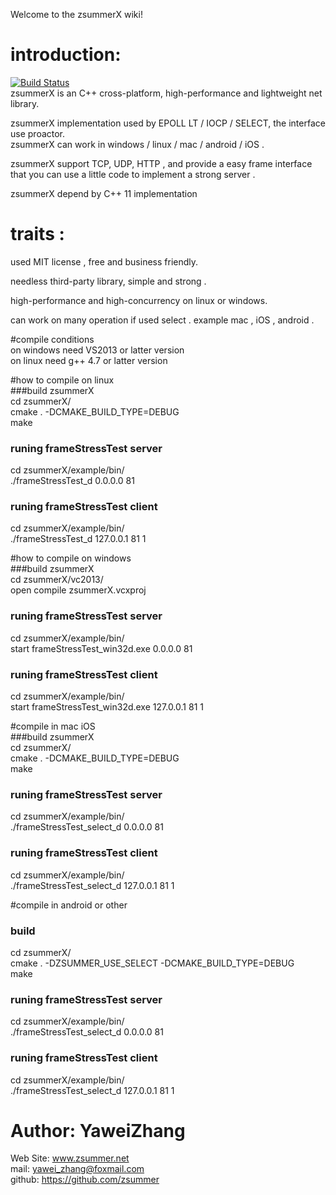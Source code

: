 Welcome to the zsummerX wiki!  
  
# introduction:  
[![Build Status](https://travis-ci.org/zsummer/zsummerX.svg?branch=master)](https://travis-ci.org/zsummer/zsummerX)  
zsummerX is an C++ cross-platform, high-performance and lightweight net library.  

zsummerX implementation used by EPOLL LT / IOCP / SELECT,  the interface use proactor.  
zsummerX can work in windows / linux / mac / android / iOS .  

zsummerX support TCP, UDP, HTTP , and provide a easy frame interface that you can use a little code to implement a strong server .  

zsummerX depend by  C++ 11  implementation   
  
# traits :    
used MIT license , free and business friendly.  

needless third-party library, simple and strong .  

high-performance and high-concurrency on linux or windows.  

can work on many operation if used select . example mac , iOS , android . 


#compile conditions   
on windows need VS2013 or latter version  
on linux need g++ 4.7 or latter version  
  
#how to compile on linux  
###build zsummerX  
cd zsummerX/  
cmake . -DCMAKE_BUILD_TYPE=DEBUG   
make  

### runing frameStressTest server   
cd zsummerX/example/bin/  
./frameStressTest_d 0.0.0.0 81  
### runing frameStressTest client   
cd zsummerX/example/bin/   
./frameStressTest_d 127.0.0.1 81 1  
  
#how to compile on windows   
###build zsummerX  
cd zsummerX/vc2013/  
open compile zsummerX.vcxproj  
### runing frameStressTest server   
cd zsummerX/example/bin/  
start frameStressTest_win32d.exe 0.0.0.0 81  
### runing frameStressTest client   
cd zsummerX/example/bin/   
start frameStressTest_win32d.exe 127.0.0.1 81 1  

#compile in mac iOS  
###build zsummerX  
cd zsummerX/  
cmake . -DCMAKE_BUILD_TYPE=DEBUG  
make  

### runing frameStressTest server   
cd zsummerX/example/bin/  
./frameStressTest_select_d 0.0.0.0 81  
### runing frameStressTest client   
cd zsummerX/example/bin/   
./frameStressTest_select_d 127.0.0.1 81 1  
  
#compile in android or other  
### build   
cd zsummerX/  
cmake . -DZSUMMER_USE_SELECT -DCMAKE_BUILD_TYPE=DEBUG  
make  

### runing frameStressTest server   
cd zsummerX/example/bin/  
./frameStressTest_select_d 0.0.0.0 81  
### runing frameStressTest client   
cd zsummerX/example/bin/   
./frameStressTest_select_d 127.0.0.1 81 1  
  
# Author: YaweiZhang  
Web Site: www.zsummer.net  
mail: yawei_zhang@foxmail.com  
github: https://github.com/zsummer  
